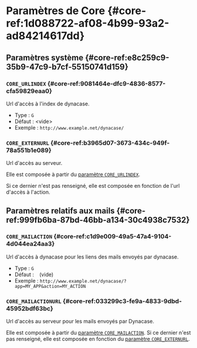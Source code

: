 # Paramètres de Core {#core-ref:1d088722-af08-4b99-93a2-ad84214617dd}

## Paramètres système {#core-ref:e8c259c9-35b9-47c9-b7cf-55150741d159}

### `CORE_URLINDEX` {#core-ref:9081464e-dfc9-4836-8577-cfa59829eaa0}

Url d'accès à l'index de dynacase.

*   Type : `G`
*   Défaut : &lt;vide>
*   Exemple : `http://www.example.net/dynacase/`

### `CORE_EXTERNURL` {#core-ref:b3965d07-3673-434c-949f-78a551b1e089}

Url d'accès au serveur.

Elle est composée à partir du [paramètre `CORE_URLINDEX`][CORE_URLINDEX].

Si ce dernier n'est pas renseigné, elle est composée en fonction de l'url
d'accès à l'action.

## Paramètres relatifs aux mails {#core-ref:999fb6ba-87bd-46bb-a134-30c4938c7532}

### `CORE_MAILACTION` {#core-ref:c1d9e009-49a5-47a4-9104-4d044ea24aa3}

Url d'accès à dynacase pour les liens des mails envoyés par dynacase.

*   Type : `G`
*   Défaut : ` ` (vide)
*   Exemple : `http://www.example.net/dynacase/?app=MY_APP&action=MY_ACTION`

### `CORE_MAILACTIONURL` {#core-ref:033299c3-fe9a-4833-9dbd-45952bdf63bc}

Url d'accès au serveur pour les mails envoyés par Dynacase.

Elle est composée à partir du [paramètre `CORE_MAILACTION`][CORE_MAILACTION].
Si ce dernier n'est pas renseigné, elle est composée en fonction du [paramètre
`CORE_EXTERNURL`][CORE_EXTERNURL].

<!-- links -->
[CORE_MAILACTION]: #core-ref:c1d9e009-49a5-47a4-9104-4d044ea24aa3
[CORE_EXTERNURL]: #core-ref:b3965d07-3673-434c-949f-78a551b1e089
[CORE_URLINDEX]: #core-ref:9081464e-dfc9-4836-8577-cfa59829eaa0
